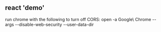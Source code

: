 ## react 'demo'
run chrome with the following to turn off CORS:
open -a Google\ Chrome --args --disable-web-security --user-data-dir
